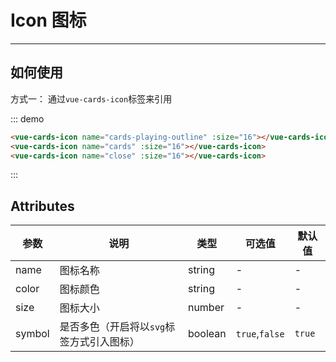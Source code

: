 # Icon 图标
<!-- {.md} -->

---
<!-- {.md} -->

## 如何使用
<!-- {.md} -->

方式一：<!-- {.md} -->
通过<!-- {.md} -->`vue-cards-icon`标签来引用

<icon-demo></icon-demo>

::: demo

```html
<vue-cards-icon name="cards-playing-outline" :size="16"></vue-cards-icon>
<vue-cards-icon name="cards" :size="16"></vue-cards-icon>
<vue-cards-icon name="close" :size="16"></vue-cards-icon>
```

:::



## Attributes
<!-- {.md} -->
| 参数      | 说明    | 类型      | 可选值       | 默认值   |
|---------- |-------- |---------- |-------------  |-------- |
| name     | 图标名称  | string  | -          |    -     |
| color    | 图标颜色  | string  | -           |    -    |
| size    | 图标大小  | number  | -           |    -    |
| symbol    | 是否多色（开启将以`svg`标签方式引入图标）  | boolean  | `true`,`false`          |    `true`     |
